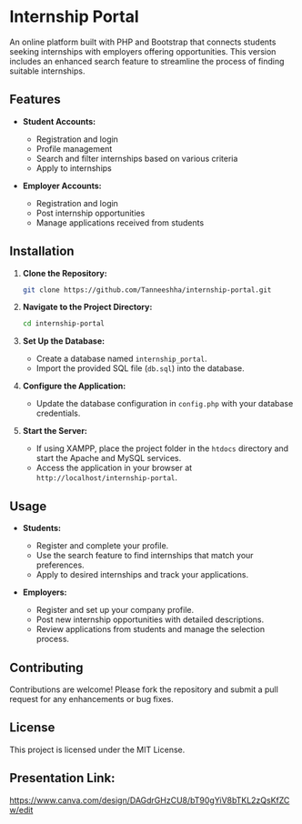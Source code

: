 # Internship Portal

An online platform built with PHP and Bootstrap that connects students seeking internships with employers offering opportunities. This version includes an enhanced search feature to streamline the process of finding suitable internships.

## Features

- **Student Accounts:**
  - Registration and login
  - Profile management
  - Search and filter internships based on various criteria
  - Apply to internships

- **Employer Accounts:**
  - Registration and login
  - Post internship opportunities
  - Manage applications received from students

## Installation

1. **Clone the Repository:**

   ```bash
   git clone https://github.com/Tanneeshha/internship-portal.git
   ```

2. **Navigate to the Project Directory:**

   ```bash
   cd internship-portal
   ```

3. **Set Up the Database:**

   - Create a database named `internship_portal`.
   - Import the provided SQL file (`db.sql`) into the database.

4. **Configure the Application:**

   - Update the database configuration in `config.php` with your database credentials.

5. **Start the Server:**

   - If using XAMPP, place the project folder in the `htdocs` directory and start the Apache and MySQL services.
   - Access the application in your browser at `http://localhost/internship-portal`.

## Usage

- **Students:**
  - Register and complete your profile.
  - Use the search feature to find internships that match your preferences.
  - Apply to desired internships and track your applications.

- **Employers:**
  - Register and set up your company profile.
  - Post new internship opportunities with detailed descriptions.
  - Review applications from students and manage the selection process.

## Contributing

Contributions are welcome! Please fork the repository and submit a pull request for any enhancements or bug fixes.

## License

This project is licensed under the MIT License.

## Presentation Link:
https://www.canva.com/design/DAGdrGHzCU8/bT90gYiV8bTKL2zQsKfZCw/edit
